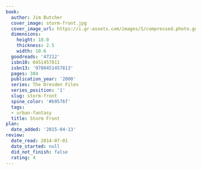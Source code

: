 ```yaml
---
book:
  author: Jim Butcher
  cover_image: storm-front.jpg
  cover_image_url: https://i.gr-assets.com/images/S/compressed.photo.goodreads.com/books/1572991273l/47212._SY160_.jpg
  dimensions:
    height: 18.0
    thickness: 2.5
    width: 10.6
  goodreads: '47212'
  isbn10: 0451457811
  isbn13: '9780451457813'
  pages: 384
  publication_year: '2000'
  series: The Dresden Files
  series_position: '1'
  slug: storm-front
  spine_color: '#b9576f'
  tags:
  - urban-fantasy
  title: Storm Front
plan:
  date_added: '2015-04-13'
review:
  date_read: 2014-07-01
  date_started: null
  did_not_finish: false
  rating: 4
---
```

